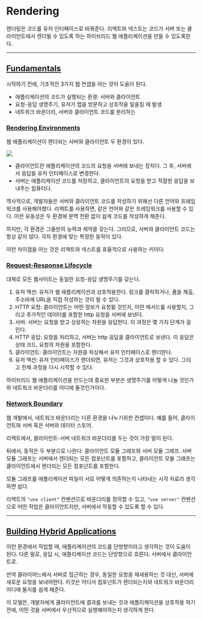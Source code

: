# Rendering

렌더링은 코드를 유저 인터페이스로 바꿔준다. 리액트와 넥스트는 코드가 서버 또는 클라이언트에서 렌더될 수 있도록 하는 하이브리드 웹 애플리케이션을 만들 수 있도록한다.

---

## [Fundamentals](https://nextjs.org/docs/app/building-your-application/rendering#fundamentals)

시작하기 전에, 기초적인 3가지 웹 컨셉을 아는 것이 도움이 된다.

- 애플리케이션의 코드가 실행되는 환경: 서버와 클라이언트
- 요청-응답 생명주기, 유저가 앱을 방문하고 상호작용 일을킬 때 발생
- 네트워크 바운더리, 서버와 클라이언트 코드를 분리하는

### [Rendering Environments](https://nextjs.org/docs/app/building-your-application/rendering#rendering-environments)

웹 애플리케이션이 렌더되는 서버와 클라이언트 두 환경이 있다.

![](https://nextjs.org/_next/image?url%253D%252Fdocs%252Fdark%252Fclient-and-server-environments.png%2526w%253D3840%2526q%253D75%2526dpl%253Ddpl_GGqC9f3YC9X7o2mZgeZfBtLubEXa)

- 클라이언트란 애플리케이션의 코드의 요청을 서버에 보내는 장치다. 그 후, 서버에서 응답을 유저 인터페이스로 변경한다.
- 서버는 애플리케이션 코드를 저장하고, 클라이언트의 요청을 받고 적절한 응답을 보내주는 컴퓨터다.

역사적으로, 개발자들은 서버와 클라이언트 코드를 작성하기 위해선 다른 언어와 프레임워크를 사용해야했다. 리액트를 사용하면, 같은 언어와 같은 프레임워크를 사용할 수 있다. 이런 유동성은 두 환경에 문맥 전환 없이 쉽게 코드를 작성하게 해준다.

하지만, 각 환경은 그들만의 능력과 제약을 갖는다. 그러므로, 서버와 클라이언트 코드는 항상 같지 않다. 각자 환경에 맞는 특정한 동작이 있다.

이런 차이점을 아는 것은 리액트와 넥스트를 효율적으로 사용하는 키이다.

### [Request-Response Lifecycle](https://nextjs.org/docs/app/building-your-application/rendering#request-response-lifecycle)

대체로 모든 웹사이트는 동일한 요청-응답 생명주기를 갖는다.

1. 유저 액션: 유저가 웹 애플리케이션과 상호작용한다. 링크를 클릭하거나, 폼을 제출, 주소바에 URL을 직접 작성하는 것이 될 수 있다.
2. HTTP 요청: 클라이언트는 어떤 정보가 요청될 것인지, 어떤 메서드를 사용할지, 그리고 추가적인 데이터를 포함한 http 요청을 서버에 보낸다.
3. 서버: 서버는 요청을 받고 상응하는 자원을 응답한다. 이 과정은 몇 가지 단계가 걸린다.
4. HTTP 응답: 요청을 처리하고, 서버는 http 응답을 클라이언트로 보낸다. 이 응답은 상태 코드, 요청의 자원을 포함한다.
5. 클라이언트: 클라이언트는 자원을 파싱해서 유저 인터페이스로 렌더한다.
6. 유저 액션: 유저 인터페이스가 렌더되면, 유저는 그것과 상호작용 할 수 있다. 그리고 전체 과정을 다시 시작할 수 있다.

하이브리드 웹 애플리케이션을 만드는데 중요한 부분은 생명주기를 어떻게 나눌 것인가와 네트워크 바운더리를 어디에 둘것인가이다.

### [Network Boundary](https://nextjs.org/docs/app/building-your-application/rendering#network-boundary)

웹 개발에서, 네트워크 바운더리는 다른 환경을 나누기위한 컨셉이다. 예를 들어, 클라이언트와 서버 혹은 서버와 데이터 스토어.

리액트에서, 클라이언트-서버 네트워크 바운더리를 두는 것이 가장 말이 된다.

뒤에서, 동작은 두 부분으로 나윈다: 클라이언트 모듈 그래프와 서버 모듈 그래프. 서버 모듈 그래프는 서버에서 렌더되는 모든 컴포넌트를 포함하고, 클라이언트 모듈 그래프는 클라이언트에서 렌더되는 모든 컴포넌트를 포함한다.

모듈 그래프를 애플리케이션 파일이 서로 어떻게 의존하는지 나타내는 시각 자료라 생각하면 쉽다.

리액트의 `"use client"` 컨벤션으로 바운더리를 정의할 수 있고, `"use server"` 컨벤션으로 어떤 작업은 클라이언트지만, 서버에서 작동할 수 있도록 할 수 있다.

---

## [Building Hybrid Applications](https://nextjs.org/docs/app/building-your-application/rendering#building-hybrid-applications)

이런 환경에서 작업할 때, 애플리케이션의 코드를 단방향이라고 생각하는 것이 도움이 된다. 다른 말로, 응답 시, 애플리케이션 코드는 단방향으로 흐른다: 서버에서 클라이언트로.

만약 클라이어느에서 서버로 접근하는 경우, 동일한 요청을 재새용하는 것 대신, 서버에 새로운 요청을 보내야한다. 이것은 어디서 컴포넌트가 렌더되는지와 네트워크 바운더리 어디에 둘지를 쉽게 해준다.

이 모델은, 개발자에게 클라이언트에 결과를 보내는 것과 애플리케이션을 상호작용 하기전에, 어떤 것을 서버에서 우선적으로 실행해야하는지 생각하게 한다.
